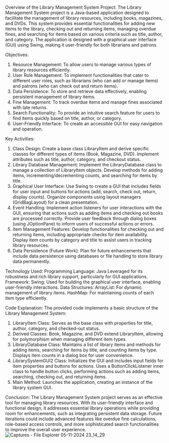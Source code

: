 Overview of the Library Management System Project:
The Library Management System project is a Java-based application designed to facilitate the management of library resources, including books, magazines, and DVDs. This system provides essential functionalities for adding new items to the library, checking out and returning items, managing overdue fines, and searching for items based on various criteria such as title, author, and category. The application is designed with a graphical user interface (GUI) using Swing, making it user-friendly for both librarians and patrons.

Objectives:
1. Resource Management: To allow users to manage various types of library resources efficiently.
2. User Role Management: To implement functionalities that cater to different user roles, such as librarians (who can add or manage items) and patrons (who can check out and return items).
3. Data Persistence: To store and retrieve data effectively, enabling persistent management of library items.
4. Fine Management: To track overdue items and manage fines associated with late returns.
5. Search Functionality: To provide an intuitive search feature for users to find items quickly based on title, author, or category.
6. User-Friendly Interface: To create an accessible GUI for easy navigation and operation.

Key Activities:
1. Class Design:
Create a base class LibraryItem and derive specific classes for different types of items (Book, Magazine, DVD).
Implement attributes such as title, author, category, and checkout status.
2. Library Database Management:
Implement the LibraryDatabase class to manage a collection of LibraryItem objects.
Develop methods for adding items, incrementing/decrementing counts, and searching for items by title.
3. Graphical User Interface:
Use Swing to create a GUI that includes fields for user input and buttons for actions (add, search, check out, return, display counts).
Organize components using layout managers (GridBagLayout) for a clean presentation.
4. Event Handling:
Implement action listeners for user interactions with the GUI, ensuring that actions such as adding items and checking out books are processed correctly.
Provide user feedback through dialog boxes (using JOptionPane) to inform users of successful actions or errors.
5. Item Management Features:
Develop functionalities for checking out and returning items, including appropriate checks for item availability.
Display item counts by category and title to assist users in tracking library resources.
6. Data Persistence (Future Work):
Plan for future enhancements that include data persistence using databases or file handling to store library data permanently.

Technology Used:
Programming Language: Java
Leveraged for its robustness and rich library support, particularly for GUI applications.
Framework:
Swing: Used for building the graphical user interface, enabling user-friendly interactions.
Data Structures:
ArrayList: For dynamic management of library items.
HashMap: For maintaining counts of each item type efficiently.

Code Explanation:
The provided code implements a basic structure of the Library Management System:
1. LibraryItem Class:
Serves as the base class with properties for title, author, category, and checked-out status.
2. Derived Classes:
Book, Magazine, and DVD extend LibraryItem, allowing for polymorphism when managing different item types.
3. LibraryDatabase Class:
Maintains a list of library items and methods for adding items, searching for items by title, and counting items by type.
Displays item counts in a dialog box for user convenience.
4. LibrarySystemGUI2 Class:
Initializes the GUI and includes input fields for item properties and buttons for actions.
Uses a ButtonClickListener inner class to handle button clicks, performing actions such as adding items, searching, checking out, and returning items.
5. Main Method:
Launches the application, creating an instance of the library system GUI.

Conclusion:
The Library Management System project serves as an effective tool for managing library resources. With its user-friendly interface and functional design, it addresses essential library operations while providing room for enhancements, such as integrating persistent data storage. Future iterations could include advanced features like overdue fine calculations, role-based access controls, and more sophisticated search functionalities to improve the overall user experience.
![Captures - File Explorer 05-11-2024 23_14_29](https://github.com/user-attachments/assets/d7473bc9-56ba-4659-bb39-bbf8f96ef447)
